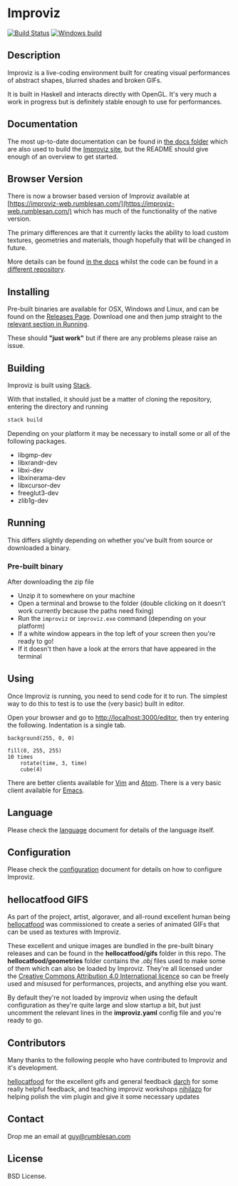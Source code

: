 # Improviz

[![Build Status](https://travis-ci.org/rumblesan/improviz.svg?branch=main)](https://travis-ci.org/rumblesan/improviz)
[![Windows build](https://ci.appveyor.com/api/projects/status/sv8a7mosacfsng2l?svg=true)](https://ci.appveyor.com/project/rumblesan/improviz)


## Description

Improviz is a live-coding environment built for creating visual performances of abstract shapes, blurred shades and broken GIFs.

It is built in Haskell and interacts directly with OpenGL. It's very much a work in progress but is definitely stable enough to use for performances.


## Documentation

The most up-to-date documentation can be found in [the docs folder](docs/index.md) which are also used to build the [Improviz site](https://improviz.rumblesan.com), but the README should give enough of an overview to get started.


## Browser Version

There is now a browser based version of Improviz available at [https://improviz-web.rumblesan.com/](https://improviz-web.rumblesan.com/) which has much of the functionality of the native version.

The primary differences are that it currently lacks the ability to load custom textures, geometries and materials, though hopefully that will be changed in future.

More details can be found [in the docs](docs/web.md) whilst the code can be found in a [different repository](https://github.com/rumblesan/improviz-web).


## Installing

Pre-built binaries are available for OSX, Windows and Linux, and can be found on the [Releases Page](https://github.com/rumblesan/improviz/releases). Download one and then jump straight to the [relevant section in Running](#pre-built-binary).

These should **"just work"** but if there are any problems please raise an issue.


## Building

Improviz is built using [Stack](https://docs.haskellstack.org/en/stable/README/).

With that installed, it should just be a matter of cloning the repository, entering the directory and running

```bash
stack build
```

Depending on your platform it may be necessary to install some or all of the following packages.

* libgmp-dev
* libxrandr-dev
* libxi-dev
* libxinerama-dev
* libxcursor-dev
* freeglut3-dev
* zlib1g-dev


## Running

This differs slightly depending on whether you've built from source or downloaded a binary.

### Pre-built binary

After downloading the zip file
* Unzip it to somewhere on your machine
* Open a terminal and browse to the folder (double clicking on it doesn't work currently because the paths need fixing)
* Run the `improviz` or `improviz.exe` command (depending on your platform)
* If a white window appears in the top left of your screen then you're ready to go!
* If it doesn't then have a look at the errors that have appeared in the terminal


## Using

Once Improviz is running, you need to send code for it to run. The simplest way to do this to test is to use the (very basic) built in editor.

Open your browser and go to [http://localhost:3000/editor](http://localhost:3000/editor), then try entering the following. Indentation is a single tab.

```
background(255, 0, 0)

fill(0, 255, 255)
10 times
	rotate(time, 3, time)
	cube(4)
```

There are better clients available for [Vim](https://github.com/rumblesan/improviz-vim) and [Atom](https://github.com/rumblesan/improviz-atom).
There is a very basic client available for [Emacs](https://github.com/rumblesan/improviz/tree/main/editor/emacs).


## Language

Please check the [language](docs/language.md) document for details of the language itself.


## Configuration

Please check the [configuration](docs/configuration.md) document for details on how to configure Improviz.


## hellocatfood GIFS

As part of the project, artist, algoraver, and all-round excellent human being [hellocatfood](https://hellocatfood.com) was commissioned to create a series of animated GIFs that can be used as textures with Improviz.

These excellent and unique images are bundled in the pre-built binary releases and can be found in the **hellocatfood/gifs** folder in this repo. The **hellocatfood/geometries** folder contains the *.obj* files used to make some of them which can also be loaded by Improviz. They're all licensed under the [Creative Commons Attribution 4.0 International licence](https://creativecommons.org/licenses/by/4.0/) so can be freely used and misused for performances, projects, and anything else you want.

By default they're not loaded by improviz when using the default configuration as they're quite large and slow startup a bit, but just uncomment the relevant lines in the **improviz.yaml** config file and you're ready to go.

## Contributors

Many thanks to the following people who have contributed to Improviz and it's development.

[hellocatfood](https://hellocatfood.com) for the excellent gifs and general feedback
[darch](http://www.darch.dk/) for some really helpful feedback, and teaching improviz workshops
[nihilazo](https://itwont.work/git/) for helping polish the vim plugin and give it some necessary updates


## Contact

Drop me an email at guy@rumblesan.com


## License

BSD License.

